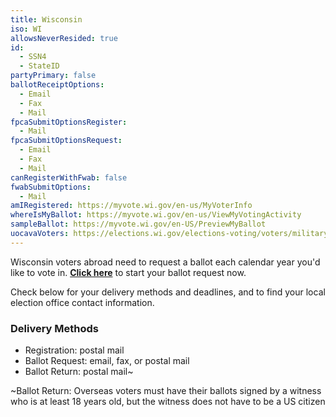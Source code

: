 ```yaml
---
title: Wisconsin
iso: WI
allowsNeverResided: true
id:
  - SSN4
  - StateID
partyPrimary: false
ballotReceiptOptions:
  - Email
  - Fax
  - Mail
fpcaSubmitOptionsRegister:
  - Mail
fpcaSubmitOptionsRequest:
  - Email
  - Fax
  - Mail
canRegisterWithFwab: false
fwabSubmitOptions:
  - Mail
amIRegistered: https://myvote.wi.gov/en-us/MyVoterInfo
whereIsMyBallot: https://myvote.wi.gov/en-us/ViewMyVotingActivity
sampleBallot: https://myvote.wi.gov/en-US/PreviewMyBallot
uocavaVoters: https://elections.wi.gov/elections-voting/voters/military-overseas
---
```

Wisconsin voters abroad need to request a ballot each calendar year you'd like to vote in. [**Click here**](https://www.votefromabroad.org) to start your ballot request now.

Check below for your delivery methods and deadlines, and to find your local election office contact information.

### Delivery Methods

* Registration: postal mail
* Ballot Request: email, fax, or postal mail
* Ballot Return: postal mail~

~Ballot Return: Overseas voters must have their ballots signed by a witness who is at least 18 years old, but the witness does not have to be a US citizen

